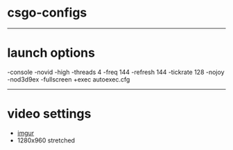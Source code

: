 # csgo-configs

---

# launch options

-console -novid -high -threads 4 -freq 144 -refresh 144 -tickrate 128 -nojoy -nod3d9ex -fullscreen +exec autoexec.cfg

---

# video settings

- [imgur](https://i.imgur.com/P9s98nC.jpg)
- 1280x960 stretched
